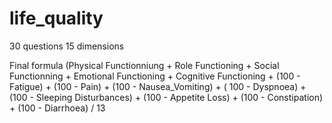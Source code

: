 # life_quality

30 questions
15 dimensions

Final formula
(Physical Functionniung + Role Functioning + Social Functionning +
Emotional Functioning + Cognitive Functioning +
(100 - Fatigue) + (100 - Pain) + (100 - Nausea_Vomiting) + ( 100 - Dyspnoea) +
(100 - Sleeping Disturbances) + (100 - Appetite Loss) + (100 - Constipation) +
(100 - Diarrhoea) / 13
